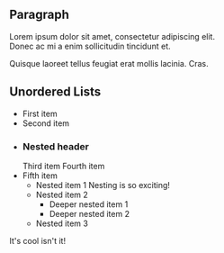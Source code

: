  ## Paragraph  
  Lorem ipsum dolor sit amet, consectetur adipiscing elit.   
 Donec ac mi a enim sollicitudin tincidunt et.  
  
Quisque laoreet tellus feugiat erat mollis lacinia. Cras.

##  Unordered Lists

- First item
 - Second item
- ### Nested header  
  Third item
     Fourth item  
-  Fifth item  
   - Nested item 1
      Nesting is so exciting!
   -  Nested item 2
      -  Deeper nested item 1
      -  Deeper nested item 2  
     - Nested item 3 


It's cool isn't it!

